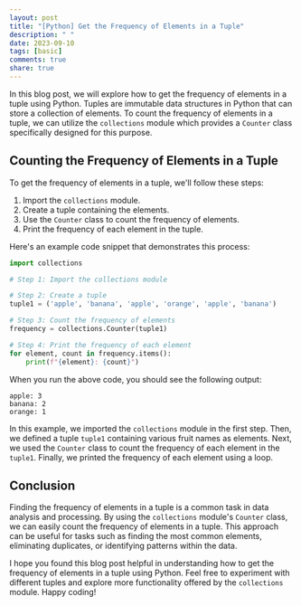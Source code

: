 ```yaml
---
layout: post
title: "[Python] Get the Frequency of Elements in a Tuple"
description: " "
date: 2023-09-10
tags: [basic]
comments: true
share: true
---
```


In this blog post, we will explore how to get the frequency of elements in a tuple using Python. Tuples are immutable data structures in Python that can store a collection of elements. To count the frequency of elements in a tuple, we can utilize the `collections` module which provides a `Counter` class specifically designed for this purpose.

## Counting the Frequency of Elements in a Tuple

To get the frequency of elements in a tuple, we'll follow these steps:

1. Import the `collections` module.
2. Create a tuple containing the elements.
3. Use the `Counter` class to count the frequency of elements.
4. Print the frequency of each element in the tuple.

Here's an example code snippet that demonstrates this process:

```python
import collections

# Step 1: Import the collections module

# Step 2: Create a tuple
tuple1 = ('apple', 'banana', 'apple', 'orange', 'apple', 'banana')

# Step 3: Count the frequency of elements
frequency = collections.Counter(tuple1)

# Step 4: Print the frequency of each element
for element, count in frequency.items():
    print(f"{element}: {count}")
```

When you run the above code, you should see the following output:

```
apple: 3
banana: 2
orange: 1
```

In this example, we imported the `collections` module in the first step. Then, we defined a tuple `tuple1` containing various fruit names as elements. Next, we used the `Counter` class to count the frequency of each element in the `tuple1`. Finally, we printed the frequency of each element using a loop.

## Conclusion

Finding the frequency of elements in a tuple is a common task in data analysis and processing. By using the `collections` module's `Counter` class, we can easily count the frequency of elements in a tuple. This approach can be useful for tasks such as finding the most common elements, eliminating duplicates, or identifying patterns within the data.

I hope you found this blog post helpful in understanding how to get the frequency of elements in a tuple using Python. Feel free to experiment with different tuples and explore more functionality offered by the `collections` module. Happy coding!